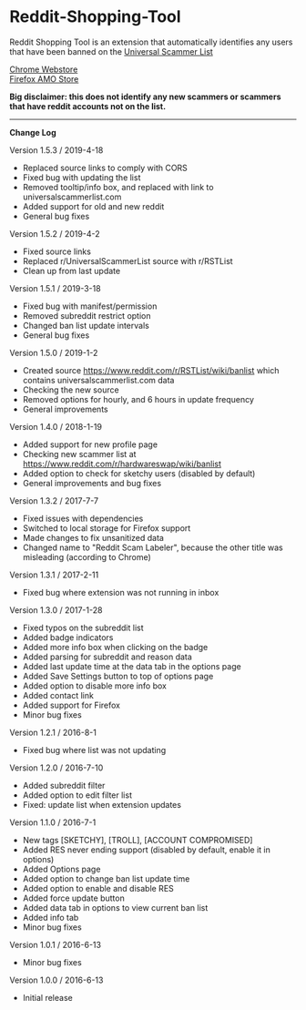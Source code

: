 # Reddit-Shopping-Tool
Reddit Shopping Tool is an extension that automatically identifies any users that have been banned on the <a href="https://www.reddit.com/r/UniversalScammerList/wiki/banlist">Universal Scammer List</a> 

<a href="https://chrome.google.com/webstore/detail/reddit-shopping-tool/pimdepbkfokgeadmhmhfpapfdbodadlg">Chrome Webstore</a>
<br>
<a href="https://addons.mozilla.org/en-US/firefox/addon/reddit-shopping-tool/">Firefox AMO Store</a>

<strong>Big disclaimer: this does not identify any new scammers or scammers that have reddit accounts not on the list.</strong>
<hr>

<strong>Change Log</strong>

Version 1.5.3 / 2019-4-18
* Replaced source links to comply with CORS
* Fixed bug with updating the list
* Removed tooltip/info box, and replaced with link to universalscammerlist.com
* Added support for old and new reddit
* General bug fixes

Version 1.5.2 / 2019-4-2
* Fixed source links
* Replaced r/UniversalScammerList source with r/RSTList
* Clean up from last update

Version 1.5.1 / 2019-3-18
* Fixed bug with manifest/permission
* Removed subreddit restrict option
* Changed ban list update intervals
* General bug fixes

Version 1.5.0 / 2019-1-2
* Created source https://www.reddit.com/r/RSTList/wiki/banlist which contains universalscammerlist.com data 
* Checking the new source
* Removed options for hourly, and 6 hours in update frequency
* General improvements

Version 1.4.0 / 2018-1-19
* Added support for new profile page
* Checking new scammer list at https://www.reddit.com/r/hardwareswap/wiki/banlist
* Added option to check for sketchy users (disabled by default)
* General improvements and bug fixes

Version 1.3.2 / 2017-7-7
* Fixed issues with dependencies
* Switched to local storage for Firefox support
* Made changes to fix unsanitized data
* Changed name to "Reddit Scam Labeler", because the other title was misleading (according to Chrome)

Version 1.3.1 / 2017-2-11
* Fixed bug where extension was not running in inbox

Version 1.3.0 / 2017-1-28
* Fixed typos on the subreddit list
* Added badge indicators
* Added more info box when clicking on the badge
* Added parsing for subreddit and reason data
* Added last update time at the data tab in the options page
* Added Save Settings button to top of options page
* Added option to disable more info box
* Added contact link
* Added support for Firefox
* Minor bug fixes

Version 1.2.1 / 2016-8-1
* Fixed bug where list was not updating

Version 1.2.0 / 2016-7-10
* Added subreddit filter
* Added option to edit filter list
* Fixed: update list when extension updates

Version 1.1.0 / 2016-7-1
* New tags [SKETCHY], [TROLL], [ACCOUNT COMPROMISED]
* Added RES never ending support (disabled by default, enable it in options)
* Added Options page
* Added option to change ban list update time
* Added option to enable and disable RES
* Added force update button
* Added data tab in options to view current ban list
* Added info tab
* Minor bug fixes

Version 1.0.1 / 2016-6-13
* Minor bug fixes

Version 1.0.0 / 2016-6-13
* Initial release